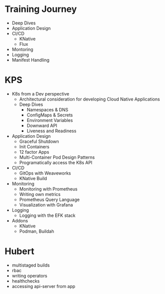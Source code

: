 # Training Journey
* Deep Dives
* Application Design
* CI/CD
  * KNative
  * Flux
* Montoring
* Logging
* Manifest Handling

# KPS
* K8s from a Dev perspective
  * Architectural consideration for developing Cloud Native Applications
  * Deep Dives
    * Namespaces & DNS
    * ConfigMaps & Secrets
    * Environment Variables
    * Downward API
    * Liveness and Readiness
* Application Design
  * Graceful Shutdown
  * Init Containers
  * 12 factor Apps
  * Multi-Container Pod Design Patterns
  * Programatically access the K8s API
* CI/CD
  * GitOps with Weaveworks
  * KNative Build
* Monitoring
  * Monitoring with Prometheus
  * Writing own metrics
  * Prometheus Query Language
  * Visualization with Grafana
* Logging
  * Logging with the EFK stack
* Addons
  * KNative
  * Podman, Buildah

# Hubert
* multistaged builds
* rbac
* writing operators
* healthchecks
* accessing api-server from app
